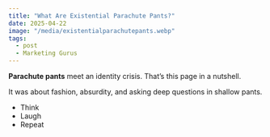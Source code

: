 ```yaml
---
title: "What Are Existential Parachute Pants?"
date: 2025-04-22
image: "/media/existentialparachutepants.webp"
tags:
  - post
  - Marketing Gurus
---
```


**Parachute pants** meet an identity crisis. That’s this page in a nutshell.

It was about fashion, absurdity, and asking deep questions in shallow pants.

- Think
- Laugh
- Repeat
